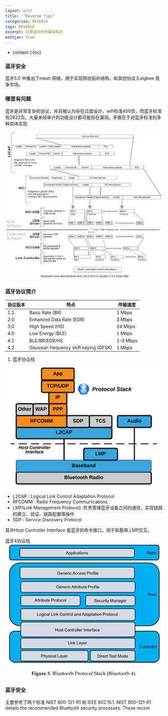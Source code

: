 ```yaml
---
layout: post
title:  "Reverse tips"
categories: REVERSE
tags: REVERSE
excerpt: 记录逆向中的基础知识
mathjax: true
---
```


* content
{:toc}


### 蓝牙安全
蓝牙5.0 中推出了mesh 网络，用于实现网状拓补结构，和其他协议入zigbee 竞争市场。

### 哪里有问题
蓝牙是非常复杂的协议，并且被认为存在过度设计，wifi标准450页，而蓝牙标准有2822页。大量未经审计的功能设计都可能存在漏洞。矛盾在于对蓝牙标准的多种具体实现

![](IMG/Bluetooth/frag.png)

### 蓝牙协议简介

|协议版本|特点|传输速度|
| ---- | ---- | ---- |
|1.2 | Basic Rate (BR)| 1 Mbps|
|2.0 |  Enhanced Data Rate (EDR)|  3 Mbps|
|3.0 |  High Speed (HS)|  24 Mbps|
|4.0 |  Low Energy (BLE)| 1 Mbps|
|4.1 |  BLE/BR/EDR/HS | 1–3 Mbps|
|4.2 |   Gaussian frequency shift keying (GFSK) | 1 Mbps|


1. 蓝牙协议栈 

![](IMG/Bluetooth/Bluestack.png)

* L2CAP : Logical Link Control Adaptation Protocol
* RFCOMM : Radio Frequency Communications  
* LMP(Link Management Protocol) :负责管理蓝牙设备之间的通信，实现链路的建立、验证、链路配置等操作
* SDP : Service Discovery Protocol

其中Host Controller Interface 是蓝牙的命令接口，用于和基带,LMP交互。

蓝牙4协议栈
![](IMG/Bluetooth/blue4.png)

### 蓝牙安全

主要参考了两个标准 NIST 800-121-R1 和 IEEE 802.15.1. NIST 800-121-R1 details the recommended Bluetooth security processes. These recom